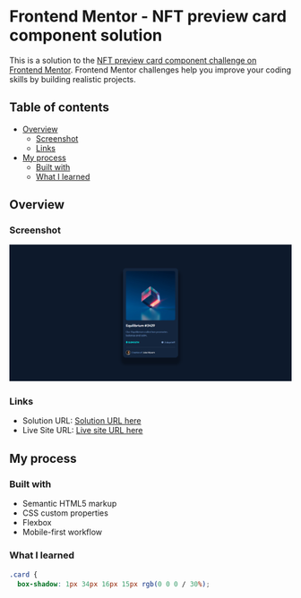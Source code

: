 # Frontend Mentor - NFT preview card component solution

This is a solution to the [NFT preview card component challenge on Frontend Mentor](https://www.frontendmentor.io/challenges/nft-preview-card-component-SbdUL_w0U). Frontend Mentor challenges help you improve your coding skills by building realistic projects.

## Table of contents

- [Overview](#overview)
  - [Screenshot](#screenshot)
  - [Links](#links)
- [My process](#my-process)
  - [Built with](#built-with)
  - [What I learned](#what-i-learned)

## Overview

### Screenshot

![](./design/my-preview.png)

### Links

- Solution URL: [Solution URL here](https://www.frontendmentor.io/solutions/nft-preview-card-component-OIHP3HnhhJ)
- Live Site URL: [Live site URL here](https://berkcan-nft-preview-card.netlify.app/)

## My process

### Built with

- Semantic HTML5 markup
- CSS custom properties
- Flexbox
- Mobile-first workflow

### What I learned

```css
.card {
  box-shadow: 1px 34px 16px 15px rgb(0 0 0 / 30%);
```
